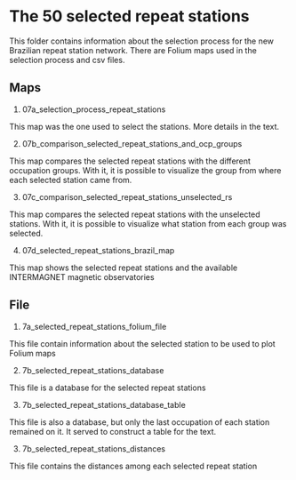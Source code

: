 # The 50 selected repeat stations
This folder contains information about the selection process for the new Brazilian repeat station network. 
There are Folium maps used in the selection process and csv files.

## Maps

1. 07a_selection_process_repeat_stations

This map was the one used to select the stations. More details in the text.

2. 07b_comparison_selected_repeat_stations_and_ocp_groups

This map compares the selected repeat stations with the different occupation groups. With it, it is possible to visualize the group from where each selected station came from.

3. 07c_comparison_selected_repeat_stations_unselected_rs

This map compares the selected repeat stations with the unselected stations. With it, it is possible to visualize what station from each group was selected.

4. 07d_selected_repeat_stations_brazil_map

This map shows the selected repeat stations and the available INTERMAGNET magnetic observatories

## File
1. 7a_selected_repeat_stations_folium_file

This file contain information about the selected station to be used to plot Folium maps

2. 7b_selected_repeat_stations_database

This file is a database for the selected repeat stations

3. 7b_selected_repeat_stations_database_table

This file is also a database, but only the last occupation of each station remained on it. It served to construct a table for the text.

3. 7b_selected_repeat_stations_distances

This file contains the distances among each selected repeat station
